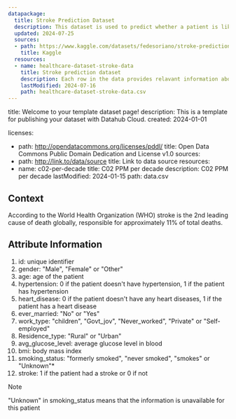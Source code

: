 ```yaml
---
datapackage:
  title: Stroke Prediction Dataset
  description: This dataset is used to predict whether a patient is likely to get stroke based on the input parameters like gender, age, various diseases, and smoking status. 
  updated: 2024-07-25
  sources: 
  - path: https://www.kaggle.com/datasets/fedesoriano/stroke-prediction-dataset
    title: Kaggle
  resources:
  - name: healthcare-dataset-stroke-data
    title: Stroke prediction dataset
    description: Each row in the data provides relavant information about the patient.
    lastModified: 2024-07-16
    path: healthcare-dataset-stroke-data.csv
---
```


  title: Welcome to your template dataset page!
  description: This is a template for publishing your dataset with Datahub Cloud.
  created: 2024-01-01

  licenses:
  - path: http://opendatacommons.org/licenses/pddl/
    title: Open Data Commons Public Domain Dedication and License v1.0
  sources:
  - path: http://link.to/data/source
    title: Link to data source
  resources:
  - name: c02-per-decade
    title: C02 PPM per decade
    description: C02 PPM per decade
    lastModified: 2024-01-15
    path: data.csv

## Context 

According to the World Health Organization (WHO) stroke is the 2nd leading cause of death globally, responsible for approximately 11% of total deaths.

## Attribute Information

1) id: unique identifier
2) gender: "Male", "Female" or "Other"
3) age: age of the patient
4) hypertension: 0 if the patient doesn't have hypertension, 1 if the patient has hypertension
5) heart_disease: 0 if the patient doesn't have any heart diseases, 1 if the patient has a heart disease
6) ever_married: "No" or "Yes"
7) work_type: "children", "Govt_jov", "Never_worked", "Private" or "Self-employed"
8) Residence_type: "Rural" or "Urban"
9) avg_glucose_level: average glucose level in blood
10) bmi: body mass index
11) smoking_status: "formerly smoked", "never smoked", "smokes" or "Unknown"*
12) stroke: 1 if the patient had a stroke or 0 if not

> [!note]
> "Unknown" in smoking_status means that the information is unavailable for this patient
